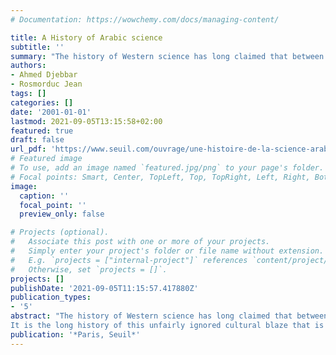 ```yaml
---
# Documentation: https://wowchemy.com/docs/managing-content/

title: A History of Arabic science
subtitle: ''
summary: "The history of Western science has long claimed that between the 'Greek miracle' and the Renaissance, utter obscurantism reigned. The reason returning, it appeared that the scholars of the countries of Islam, from the 8th to the 15th century, had certainly translated Greek and Indian works, but above all cleared the fields of science and technology which would not be established until much later in Europe..."
authors:
- Ahmed Djebbar
- Rosmorduc Jean
tags: []
categories: []
date: '2001-01-01'
lastmod: 2021-09-05T13:15:58+02:00
featured: true
draft: false
url_pdf: 'https://www.seuil.com/ouvrage/une-histoire-de-la-science-arabe-ahmed-djebbar/9782020395496'
# Featured image
# To use, add an image named `featured.jpg/png` to your page's folder.
# Focal points: Smart, Center, TopLeft, Top, TopRight, Left, Right, BottomLeft, Bottom, BottomRight.
image:
  caption: ''
  focal_point: ''
  preview_only: false

# Projects (optional).
#   Associate this post with one or more of your projects.
#   Simply enter your project's folder or file name without extension.
#   E.g. `projects = ["internal-project"]` references `content/project/deep-learning/index.md`.
#   Otherwise, set `projects = []`.
projects: []
publishDate: '2021-09-05T11:15:57.417880Z'
publication_types:
- '5'
abstract: "The history of Western science has long claimed that between the 'Greek miracle' and the Renaissance, utter obscurantism reigned. The reason returning, it appeared that the scholars of the countries of Islam, from the 8th to the 15th century, had certainly translated Greek and Indian works, but above all cleared the fields of science and technology which would not be established until much later in Europe.
It is the long history of this unfairly ignored cultural blaze that is told here. From Baghdad in Andalusia, from the algorithms of al-Khwarizmi to the flowering of scholarly works, a whole civilization comes back to life, where freedom of thought and tolerance have come together to remarkably advance the common scientific heritage."
publication: '*Paris, Seuil*'
---
```

<style>
   footer p:nth-child(2) {
    font-size: 0.75rem;
    text-align: center;
    display: none;
}
blockquote{
  display: none;
}
 </style>